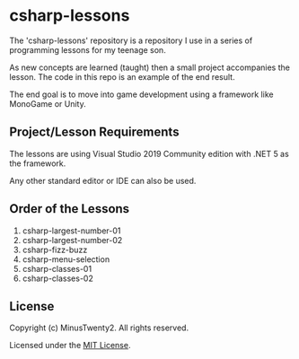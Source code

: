# csharp-lessons

The 'csharp-lessons' repository is a repository I use in a series of programming lessons for my teenage son.  

As new concepts are learned (taught) then a small project accompanies the lesson.  The code in this repo is an
example of the end result.

The end goal is to move into game development using a framework like MonoGame or Unity.

## Project/Lesson Requirements
The lessons are using Visual Studio 2019 Community edition with .NET 5 as the framework.

Any other standard editor or IDE can also be used.

## Order of the Lessons
1. csharp-largest-number-01
2. csharp-largest-number-02
3. csharp-fizz-buzz
4. csharp-menu-selection
5. csharp-classes-01
6. csharp-classes-02

## License
Copyright (c) MinusTwenty2. All rights reserved.

Licensed under the [MIT License](./LICENSE).
